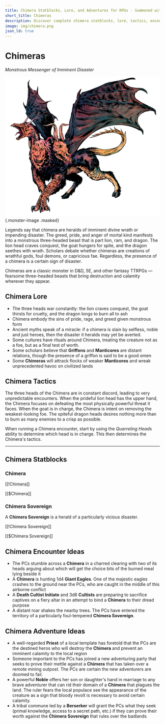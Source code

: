 ```yaml
---
title: Chimera Statblocks, Lore, and Adventures for RPGs - Summoned with Foe Foundry
short_title: Chimeras
description: Discover complete chimera statblocks, lore, tactics, encounters, and adventure hooks for your fantasy RPG sessions. Summon monstrous heralds of disaster with Foe Foundry.
image: img/chimera.png
json_ld: true
---
```


# Chimeras

*Monstrous Messenger of Imminent Disaster*

![Chimeras are three-headed heralds of disaster](../img/chimera.png){.monster-image .masked}

Legends say that chimera are heralds of imminent divine wrath or impending disaster. The greed, pride, and anger of mortal kind manifests into a monstrous three-headed beast that is part lion, ram, and dragon. The lion head craves conquest, the goat hungers for spite, and the dragon seethes with wrath. Scholars debate whether chimeras are creations of wrathful gods, foul demons, or capricious fae. Regardless, the presence of a chimera is a certain sign of disaster.

Chimeras are a classic monster in D&D, 5E, and other fantasy TTRPGs — fearsome three-headed beasts that bring destruction and calamity wherever they appear.

## Chimera Lore

- The three heads war constantly: the lion craves conquest, the goat thirsts for cruelty, and the dragon longs to burn all to ash
- Chimera embody the sins of pride, rage, and greed given monstrous form
- Ancient myths speak of a miracle: if a chimera is slain by selfless, noble and just heroes, then the disaster it heralds may yet be averted.
- Some cultures have rituals around Chimera, treating the creature not as a foe, but as a final test of worth.
- Some scholars believe that **Griffons** and **Manticores** are distant relations, though the presence of a griffon is said to be a good omen
- Some **Chimeras** will attrack flocks of weaker **Manticores** and wreak unprecedented havoc on civilized lands

## Chimera Tactics

The three heads of the Chimera are in constant discord, leading to very unpredictable encounters. When the prideful lion head has the upper hand, the Chimera focuses on defeating the most physically powerful threat it faces. When the goat is in charge, the Chimera is intent on removing the weakest-looking foe. The spiteful dragon heads desires nothing more than to burn as many enemies to a crisp as possible.

When running a Chimera encounter, start by using the *Quarreling Heads* ability to determine which head is in charge. This then determines the Chimera's tactics.

---

## Chimera Statblocks

### Chimera

[[!Chimera]]

[[$Chimera]]

### Chimera Sovereign

A **Chimera Sovereign** is a herald of a particularly vicious disaster.

[[!Chimera Sovereign]]

[[$Chimera Sovereign]]

## Chimera Encounter Ideas

- The PCs stumble across a **Chimera** in a charred clearing with two of its heads arguing about which will get the choice bits of the burned meal lying beside it
- A **Chimera** is hunting 1d4 **Giant Eagles**. One of the majestic eagles crashes to the ground near the PCs, who are caught in the middle of this airborne conflict
- A **Death Cultist Initiate** and 3d6 **Cultists** are preparing to sacrifice captives on a fiery altar in an attempt to bind a **Chimera** to their dread purpose
- A distant roar shakes the nearby trees. The PCs have entered the territory of a particularly foul-tempered **Chimera Sovereign**.

## Chimera Adventure Ideas

- A well-regarded **Priest** of a local template has foretold that the PCs are the destined heros who will destroy the **Chimera** and prevent an imminent calamity to the local region
- Someone important to the PCs has joined a new adventuring party that seeks to prove their mettle against a **Chimera** that has taken over a remote mining outpost. The PCs are certain the new adventurers are doomed to fail.
- A powerful **Noble** offers her son or daughter's hand in marriage to any brave adventurer that can rid their domain of a **Chimera** that plagues the land. The ruler fears the local populace see the appearance of the creature as a sign that bloody revolt is necessary to avoid certain calamity.
- A tribal commune led by a **Berserker** will grant the PCs what they seek (primal knowledge, access to a secret path, etc.) if they can prove their worth against the **Chimera Sovereign** that rules over the badlands

